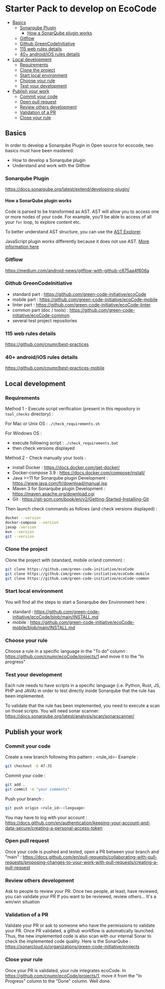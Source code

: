 # Starter Pack to develop on EcoCode

- [Basics](#basics)
  - [Sonarqube Plugin](#sonarqube-plugin)
    - [How a SonarQube plugin works](#how-a-sonarqube-plugin-works)
  - [Gitflow](#gitflow)
  - [Github GreenCodeInitiative](#github-greencodeinitiative)
  - [115 web rules details](#115-web-rules-details)
  - [40+ android/iOS rules details](#40-androidios-rules-details)
- [Local development](#local-development)
  - [Requirements](#requirements)
  - [Clone the project](#clone-the-project)
  - [Start local environment](#start-local-environment)
  - [Choose your rule](#choose-your-rule)
  - [Test your development](#test-your-development)
- [Publish your work](#publish-your-work)
  - [Commit your code](#commit-your-code)
  - [Open pull request](#open-pull-request)
  - [Review others development](#review-others-development)
  - [Validation of a PR](#validation-of-a-pr)
  - [Close your rule](#close-your-rule)


## Basics

In order to develop a Sonarqube Plugin in Open source for ecocode, two basics must have been mastered:

* How to develop a Sonarqube plugin
* Understand and work with the Gitflow

### Sonarqube Plugin

https://docs.sonarqube.org/latest/extend/developing-plugin/

#### How a SonarQube plugin works

Code is parsed to be transformed as AST. AST will allow you to access one or more nodes of your code.
For example, you’ll be able to access of all your `for` loop, to explore content etc.

To better understand AST structure, you can use the [AST Explorer](https://astexplorer.net/).

JavaScript plugin works differently because it does not use AST. [More information here](javascript-plugin/README.md)

### Gitflow

https://medium.com/android-news/gitflow-with-github-c675aa4f606a

### Github GreenCodeInitiative

* standard part : https://github.com/green-code-initiative/ecoCode
* mobile part : https://github.com/green-code-initiative/ecoCode-mobile
* linter part : https://github.com/green-code-initiative/ecoCode-linter
* common part (doc / tools) : https://github.com/green-code-initiative/ecoCode-common
* several test project repositories

### 115 web rules details

https://github.com/cnumr/best-practices

### 40+ android/iOS rules details

https://github.com/cnumr/best-practices-mobile

## Local development

### Requirements

Method 1 - Execute script verification (present in this repository in `tool_checks` directory) :

For Mac or Unix OS : `./check_requirements.sh`

For Windows OS :

* execute following script : `./check_requirements.bat`
* then check versions displayed

Method 2 - Check manually your tools :

* install Docker : https://docs.docker.com/get-docker/
* Docker-compose 3.9 : https://docs.docker.com/compose/install/
* Java >=11 for Sonarqube plugin Development : https://www.java.com/fr/download/manual.jsp
* Maven 3 for Sonarqube plugin Development : https://maven.apache.org/download.cgi
* Git : https://git-scm.com/book/en/v2/Getting-Started-Installing-Git

Then launch check commands as follows (and check versions displayed) :

```sh
docker --version
docker-compose --version
javap -version
mvn --version
git --version
```

### Clone the project

Clone the project with (standard, mobile or/and common) :

```sh
git clone https://github.com/green-code-initiative/ecoCode
git clone https://github.com/green-code-initiative/ecoCode-mobile
git clone https://github.com/green-code-initiative/ecoCode-common
```

### Start local environment

You will find all the steps to start a Sonarqube dev Environment here :

* standard : https://github.com/green-code-initiative/ecoCode/blob/main/INSTALL.md
* mobile : https://github.com/green-code-initiative/ecoCode-mobile/blob/main/INSTALL.md

### Choose your rule

Choose a rule in a specific language in the "To do" column : https://github.com/cnumr/ecoCode/projects/1 and move it to the "In progress"

### Test your development

Each rule needs to have scripts in a specific language (i.e. Python, Rust, JS, PHP and JAVA) in order to test directly inside Sonarqube that the rule has been implemented.

To validate that the rule has been implemented, you need to execute a scan on those scripts. You will need sonar scanner: https://docs.sonarqube.org/latest/analysis/scan/sonarscanner/

## Publish your work

### Commit your code

Create a new branch following this pattern : <rule_id>-<language>
Example :

```sh
git checkout -b 47-JS
```

Commit your code :

```sh
git add .
git commit -m "your comments"
```

Push your branch :

```sh
git push origin <rule_id>-<language>
```

You may have to log with your account : https://docs.github.com/en/authentication/keeping-your-account-and-data-secure/creating-a-personal-access-token

### Open pull request

Once your code is pushed and tested, open a PR between your branch and "main" : https://docs.github.com/en/pull-requests/collaborating-with-pull-requests/proposing-changes-to-your-work-with-pull-requests/creating-a-pull-request

### Review others development

Ask to people to review your PR. Once two people, at least, have reviewed, you can validate your PR
If you want to be reviewed, review others... It's a win/win situation

### Validation of a PR

Validate your PR or ask to someone who have the permissions to validate your PR.
Once PR validated, a github workflow is automatically launched. Thus, the new implemented code is also scan with our internal Sonar to check the implemented code quality.
Here is the SonarQube : https://sonarcloud.io/organizations/green-code-initiative/projects

### Close your rule

Once your PR is validated, your rule integrates ecoCode. In https://github.com/cnumr/ecoCode/projects/1, move it from the "In Progress" column to the "Done" column.
Well done.
